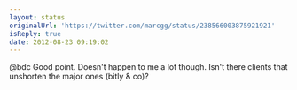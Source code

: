 ```yaml
---
layout: status
originalUrl: 'https://twitter.com/marcgg/status/238566003875921921'
isReply: true
date: 2012-08-23 09:19:02
---
```


@bdc Good point. Doesn't happen to me a lot though. Isn't there clients that unshorten the major ones (bitly &amp; co)?
